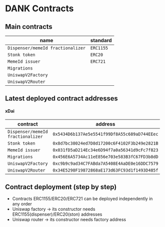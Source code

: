 # DANK Contracts

## Main contracts

| name                               | standard   |
|----------------------------------- | ---------- |
| `Dispenser/memeId fractionalizer`  | `ERC1155`  |
| `Stonk token` 	                 | `ERC20`    |
| `MemeId issuer` 	                 | `ERC721`   |
| `Migrations` 	                     |            |
| `UniswapV2Factory`                 |            |
| `UniswapV2Router`                  |            |

## Latest deployed contract addresses

#### xDai

| contract                              | address                                       |
|-------------------------------------- |---------------------------------------------- |
| `Dispenser/memeId fractionalizer` 	| `0x5434D6b137Ae5e5541f99Df8A55c689aD744EEec`  |
| `Stonk token` 	                    | `0x8d7bc38024ed7D8d17200c6F4102F3b249e2821B`  |
| `MemeId issuer` 	                    | `0x031fD5aD214Ec34e6D94f7a0a56341d9cFc7f823`  |
| `Migrations` 	                        | `0x456E6A5734Ac11eE856e703e583B3fC67FD3b8dD`  |
| `UniswapV2Factory`                    | `0xc9b9c9ad34C7FABda7A5408E4AaDE0e16DDC7579`  |
| `UniswapV2Router`                     | `0x34E5298F19872868aE173d63FC93d1f1493D485f`  |


## Contract deployment (step by step)

- Contracts ERC1155/ERC20/ERC721 can be deployed independently in any order
- Uniswap factory -> its constructor needs ERC1155(dispenser)/ERC20(ston) addresses
- Uniswap router -> its constructor needs factory address
